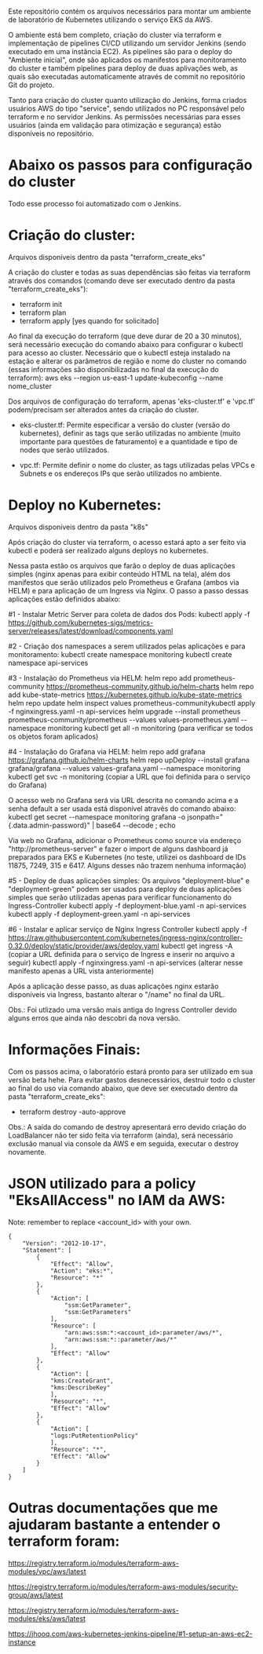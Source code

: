 Este repositório contém os arquivos necessários para montar um ambiente de laboratório de Kubernetes utilizando o serviço EKS da AWS. 

O ambiente está bem completo, criação do cluster via terraform e implementação de pipelines CI/CD utilizando um servidor Jenkins (sendo executado em uma instância EC2). As pipelines são para o deploy do "Ambiente inicial", onde são aplicados os manifestos para monitoramento do cluster e também pipelines para deploy de duas aplivações web, as quais são executadas automaticamente através de commit no repositório Git do projeto.

Tanto para criação do cluster quanto utilização do Jenkins, forma criados usuários AWS do tipo "service", sendo utilizados no PC responsável pelo terraform e no servidor Jenkins. As permissões necessárias para esses usuários (ainda em validação para otimização e segurança) estão disponíveis no repositório.

# Abaixo os passos para configuração do cluster
Todo esse processo foi automatizado com o Jenkins.

# Criação do cluster:
Arquivos disponíveis dentro da pasta "terraform_create_eks"

A criação do cluster e todas as suas dependências são feitas via terraform através dos comandos (comando deve ser executado dentro da pasta "terraform_create_eks"):
- terraform init
- terraform plan
- terraform apply [yes quando for solicitado]

Ao final da execução do terraform (que deve durar de 20 a 30 minutos), será necessário execução do comando abaixo para configurar o kubectl para acesso ao cluster. Necessário que o kubectl esteja instalado na estação e alterar os parâmetros de região e nome do cluster no comando (essas informações são disponibilizadas no final da execução do terraform):
aws eks --region us-east-1 update-kubeconfig --name nome_cluster

Dos arquivos de configuração do terraform, apenas 'eks-cluster.tf' e 'vpc.tf' podem/precisam ser alterados antes da criação do cluster.

- eks-cluster.tf: Permite especificar a versão do cluster (versão do kubernetes), definir as tags que serão utilizadas no ambiente (muito importante para questões de faturamento) e a quantidade e tipo de nodes que serão utilizados.

- vpc.tf: Permite definir o nome do cluster, as tags utilizadas pelas VPCs e Subnets e os endereços IPs que serão utilizados no ambiente.

# Deploy no Kubernetes:
Arquivos disponíveis dentro da pasta "k8s"

Após criação do cluster via terraform, o acesso estará apto a ser feito via kubectl e poderá ser realizado alguns deploys no kubernetes.

Nessa pasta estão os arquivos que farão o deploy de duas aplicações simples (nginx apenas para exibir conteúdo HTML na tela), além dos manifestos que serão utilizados pelo Prometheus e Grafana (ambos via HELM) e para aplicação de um Ingress via Nginx. O passo a passo dessas aplicações estão definidos abaixo:

#1 - Instalar Metric Server para coleta de dados dos Pods:
kubectl apply -f https://github.com/kubernetes-sigs/metrics-server/releases/latest/download/components.yaml

#2 - Criação dos namespaces a serem utilizados pelas aplicações e para monitoramento:
kubectl create namespace monitoring
kubectl create namespace api-services

#3 - Instalação do Prometheus via HELM:
helm repo add prometheus-community https://prometheus-community.github.io/helm-charts
helm repo add kube-state-metrics https://kubernetes.github.io/kube-state-metrics
helm repo update
helm inspect values prometheus-communitykubectl apply -f nginxingress.yaml -n api-services
helm upgrade --install prometheus prometheus-community/prometheus --values values-prometheus.yaml  --namespace monitoring
kubectl get all -n monitoring (para verificar se todos os objetos foram aplicados)

#4 - Instalação do Grafana via HELM:
helm repo add grafana https://grafana.github.io/helm-charts
helm repo upDeploy --install grafana grafana/grafana --values values-grafana.yaml  --namespace monitoring
kubectl get svc -n monitoring (copiar a URL que foi definida para o serviço do Grafana)

O acesso web no Grafana será via URL descrita no comando acima e a senha default a ser usada está disponível através do comando abaixo:
kubectl get secret --namespace monitoring grafana -o jsonpath="{.data.admin-password}" | base64 --decode ; echo

Via web no Grafana, adicionar o Prometheus como source via endereço "http://prometheus-server" e fazer o import de alguns dashboard já preparados para EKS e Kubernetes (no teste, utilizei os dashboard de IDs 11875, 7249, 315 e 6417. Alguns desses não trazem nenhuma informação)

#5 - Deploy de duas aplicações simples:
Os arquivos "deployment-blue" e "deployment-green" podem ser usados para deploy de duas aplicações simples que serão utilizadas apenas para verificar funcionamento do Ingress-Controller
kubectl apply -f deployment-blue.yaml -n api-services
kubectl apply -f deployment-green.yaml -n api-services

#6 - Instalar e aplicar serviço de Nginx Ingress Controller
kubectl apply -f https://raw.githubusercontent.com/kubernetes/ingress-nginx/controller-0.32.0/deploy/static/provider/aws/deploy.yaml
kubectl get ingress -A (copiar a URL definida para o serviço de Ingress e inserir no arquivo a seguir)
kubectl apply -f nginxingress.yaml -n api-services (alterar nesse manifesto apenas a URL vista anteriormente)

Após a aplicação desse passo, as duas aplicações nginx estarão disponíveis via Ingress, bastanto alterar o "/name" no final da URL.

Obs.: Foi utlizado uma versão mais antiga do Ingress Controller devido alguns erros que ainda não descobri da nova versão.

# Informações Finais:

Com os passos acima, o laboratório estará pronto para ser utilizado em sua versão beta hehe.
Para evitar gastos desnecessários, destruir todo o cluster ao final do uso via comando abaixo, que deve ser executado dentro da pasta "terraform_create_eks":
- terraform destroy -auto-approve

Obs.: A saída do comando de destroy apresentará erro devido criação do LoadBalancer não ter sido feita via terraform (ainda), será necessário exclusão manual via console da AWS e em seguida, executar o destroy novamente.

# JSON utilizado para a policy "EksAllAccess" no IAM da AWS:

Note: remember to replace <account_id> with your own.

    {
        "Version": "2012-10-17",
        "Statement": [
            {
                "Effect": "Allow",
                "Action": "eks:*",
                "Resource": "*"
            },
            {
                "Action": [
                    "ssm:GetParameter",
                    "ssm:GetParameters"
                ],
                "Resource": [
                    "arn:aws:ssm:*:<account_id>:parameter/aws/*",
                    "arn:aws:ssm:*::parameter/aws/*"
                ],
                "Effect": "Allow"
            },
            {
                "Action": [
                "kms:CreateGrant",
                "kms:DescribeKey"
                ],
                "Resource": "*",
                "Effect": "Allow"
            },
            {
                "Action": [
                "logs:PutRetentionPolicy"
                ],
                "Resource": "*",
                "Effect": "Allow"
            }        
        ]
    }

# Outras documentações que me ajudaram bastante a entender o terraform foram:

https://registry.terraform.io/modules/terraform-aws-modules/vpc/aws/latest

https://registry.terraform.io/modules/terraform-aws-modules/security-group/aws/latest

https://registry.terraform.io/modules/terraform-aws-modules/eks/aws/latest

https://jhooq.com/aws-kubernetes-jenkins-pipeline/#1-setup-an-aws-ec2-instance